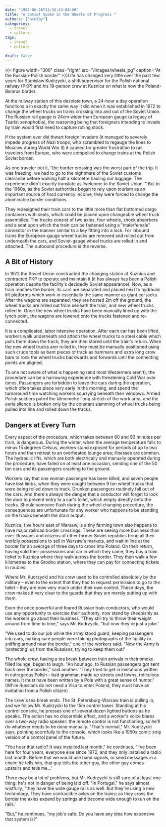 ```yaml
---
date: "1994-06-16T13:32:43-04:00"
title: "A Soviet Spoke in the Wheels of Progress "
authors: ["nselby"]
categories:
  - travel
  - culture
tags:
  - travel
  - culture

draft: false
---
```


{{< figure width="300" class="right" src="/images/wheels.jpg" caption="At the Russian-Polish border"  >}}Life has changed very little over the past few years for Stanislaw Kudrzycki, a shift supervisor for the Polish national railway (PKP) and his 19-person crew at Kuznica on what is now the Poland-Belarus border.

At the railway station of this desolate town, a 24-hour a day operation functions a in exactly the same way it did when it was established in 1972 to change the wheel trucks on trains crossing into and out of the Soviet Union. The Russian rail gauge is 24cm wider than European gauge (a legacy of Tsarist xenophobia), the reasoning being that foreigners intending to invade by train would first need to capture rolling stock. 

If the system ever did thwart foreign invaders (it managed to severely impede progress of Nazi troops, who scrambled to regauge the lines to Moscow during World War II) it caused far greater frustration to rail travelers from Europe, who were compelled to change trains at the Polish Soviet border. 

As one traveler put it, "the border crossing was the worst part of the trip. It was freezing, we had to go to the nightmare of the Soviet customs clearance before walking half a kilometre hauling our luggage. The experience didn't exactly translate as ‘welcome to the Soviet Union.'" But in the 1960s, as the Soviet authorities began to rely upon tourism as an important source of hard currency income, they were forced to change the abominable border conditions. 

They redesigned their train cars to the little more than flat bottomed cargo containers with seats, which could be placed upon changeable wheel truck assemblies. The trucks consist of two axles, four wheels, shock absorbers and a seat upon which the train can be fastened using a "male/female" connector in the manner similar to a key fitting into a lock. For inbound trains the European-gauge wheel trucks are removed and rolled out from underneath the cars, and Soviet-gauge wheel trucks are rolled in and attached. The outbound procedure is the reverse. 

## A Bit of History 
In 1972 the Soviet Union constructed the changing station at Kuznica and contracted PKP to operate and maintain it (it has always has been a Polish operation despite the facility's decidedly Soviet appearance). Now, as a train reaches the border, its cars are separated and placed next to hydraulic lift platforms which work in essentially the same manner as giant car jacks. After the wagons are separated, they are hosted 2m off the ground, the wheel trucks are rolled out from beneath the train, and new wheel trucks rolled in. Once the new wheel trucks have been manually lined up with the lynch point, the wagons are lowered onto the trucks fastened and re-connected. 

It is a complicated, labor intensive operation. After each car has been lifted, workers walk underneath and attach the wheel trucks to a steel cable which pulls them down the track; they are then stored until the train's return. When the new wheel trucks arer rolled in, they must be manually positioned using such crude tools as bent pieces of track as hammers and extra long crow bars to rock the wheel trucks backwards and forwards until the connecting points are aligned. 

To one not aware of what is happening (and most Westerners aren't), the procedure can be a harrowing experience with threatening Cold War over tones. Passengers are forbidden to leave the cars during the operation, which often takes place very early in the morning, and spend the turnaround time watching workers scurrying beneath their windows. Armed Polish soldiers patrol the kilmometre-long stretch of the work area, and the eerie silence is broken only by the constant slamming of wheel trucks being pulled into line and rolled down the tracks. 

## Dangers at Every Turn 
Every aspect of the procedure, which takes between 60 and 90 minutes per train, is dangerous. During the winter, when the average temperature falls to minus 15 degrees Celsius, workers stand exposed for periods of up to two hours and than retreat to an overheated lounge area; illnesses are common. The hydraulic lifts, which are both electrically and manually operated during the procedure, have failed on at least one occasion, sending one of the 50 ton cars and its passengers crashing to the ground. 

Workers say that one woman passenger has been killed, and seven people have lost limbs, when they were caught between 9 ton wheel trucks that were being rolled down to track. Drunken passengers routinely fall out of the cars. And there's always the danger that a conductor will forget to lock the door to prevent entry to a car's toilet, which empty directly onto the tracks. Should someone flush during the wheel changing procedure, the consequences are unfortunate for any worker who happens to be standing on the tracks beneath the drain output. 

Kuznica, five hours east of Warsaw, is a tiny farming town also happens to have major railroad border crossings. These are seeing more business than ever. Russians and citizens of other former Soviet republics bring all their worldly possessions to sell in Warsaw's markets, and wait in line at the border for an average of three days to cross into Poland. On their return, having sold their possessions and car in which they came, they buy a train ticket to Kuznica where they walk across the border. They then walk a few kilometres to the Grodno station, where they can pay for connecting tickets in roubles. 

Where Mr. Kudrzycki and his crew used to be controlled absolutely by the military – even to the extent that they had to request permission to go to the toilet – they are now very much under their own control. These days, the crew makes it very clear to the guards that they are merely putting up with them. 

Even the once powerful and feared Russian train conductors, who would use any opportunity to exercise their authority, now stand by sheepishly as the workers go about their business. "They still try to throw their weight around from time to time," says Mr. Kudrzycki, "but now they're just a joke.' 

"We used to do our job while the army stood guard, keeping passengers into cars, making sure people were taking photographs of the facility or sniffing around near the border," one of the workers said. "Now the Army is ‘protecting' us from the Russians, trying to keep them out!' 

The whole crew, having a tea break between train arrivals in their smoke filled lounge, began to laugh. "An hour ago, to Russian passengers got sent back over the border," said another. "They tried to get in invitations written in outrageous Polish – bad grammar, made up streets and towns, ridiculous names. It must have been written by a Pole with a great sense of humor." (While Russians do not need a Visa to enter Poland, they must have an invitation from a Polish citizen) 

The crew's tea break ends. The St. Petersburg-Warsaw train is pulling in, and we follow Mr. Kudrzycki to the 15m control tower. Standing at his control console, he presses one of several dozen lighted buttons as he speaks. The action has no discernible effect, and a worker's voice blares over a two-way radio speaker: the remote control is not functioning, so he'll do whatever needs to be done manually. "That's normal," Mr. Kudrzycki says, pointing scornfully to the console, which looks like a 1950s comic strip version of a control panel of the future. 

"You hear that radio? It was installed last month," he continues, "I've been here for four years, everyone else since 1972, and they only installed a radio last month. Before that we would use hand signals, or send messages in a chain: he tells him, that guy tells the other guy, the other guy comes upstairs and tells me…' 

There may be a lot of problems, but Mr. Kudrzycki is still sure of at least one thing: he's not in danger of being laid off. "In Portugal," he says almost wistfully, "they have the wide gauge rails as well. But they're using a new technology. They have contractible axles on the trains; as they cross the border the axles expand by springs and become wide enough to run on the rails.' 

"But," he continues, "my job's safe. Do you have any idea how expensive that system is?'
